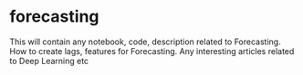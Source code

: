 # forecasting
This will contain any notebook, code, description related to Forecasting. How to create lags, features for Forecasting. Any interesting articles
related to Deep Learning etc
